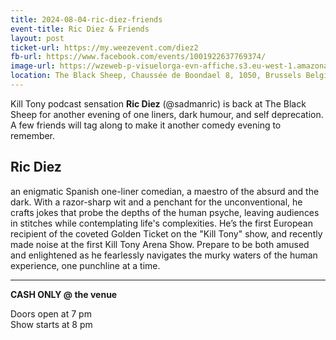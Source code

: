```yaml
---
title: 2024-08-04-ric-diez-friends
event-title: Ric Diez & Friends
layout: post
ticket-url: https://my.weezevent.com/diez2
fb-url: https://www.facebook.com/events/1001922637769374/
image-url: https://wzeweb-p-visuelorga-evn-affiche.s3.eu-west-1.amazonaws.com/affiche_1167560.jpeg
location: The Black Sheep, Chaussée de Boondael 8, 1050, Brussels Belgium
---
```

Kill Tony podcast sensation <strong>Ric Diez</strong> (@sadmanric) is back at The Black Sheep for another evening of one liners, dark humour, and self deprecation. A few friends will tag along to make it another comedy evening to remember.

<h2>Ric Diez</h2>
an enigmatic Spanish one-liner comedian, a maestro of the absurd and the dark. With a razor-sharp wit and a penchant for the unconventional, he crafts jokes that probe the depths of the human psyche, leaving audiences in stitches while contemplating life's complexities. He’s the first European recipient of the coveted Golden Ticket on the "Kill Tony" show, and recently made noise at the first Kill Tony Arena Show. Prepare to be both amused and enlightened as he fearlessly navigates the murky waters of the human experience, one punchline at a time.

<hr />
<strong>CASH ONLY @ the venue</strong>

Doors open at 7 pm<br />
Show starts at 8 pm
